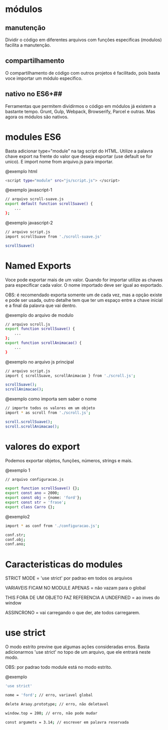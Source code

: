 # módulos #

## manutenção ##

Dividir o código em diferentes arquivos com funções especificas (modulos) facilita a manutenção.

## compartilhamento ##

O compartilhamento de código com outros projetos é facilitado, pois basta voce importar um módulo especifico.

## nativo no ES6+##

Ferramentas que permitem dividirmos o código em módulos já existem a bastante tempo. Grunt, Gulp, Webpack, Browserify, Parcel e outras. Mas agora os módulos são nativos.

# modules ES6 #

Basta adicionar type="module" na tag script do HTML. Utilize a palavra chave export na frente do valor que deseja exportar (use default se for unico). E import nome from arquivo.js para importar.

@exemplo html
```bash
<script type="module" src="js/script.js"> </script>
```

@exemplo javascript-1
```bash
// arquivo scroll-suave.js
export default function scrollSuave() {
    ...
};
```

@exemplo javascript-2
```bash
// arquivo script.js
import scrollSuave from './scroll-suave.js'

scrollSuave()
```
# Named Exports #

Voce pode exportar mais de um valor. Quando for importar utilize as chaves para especificar cada valor. O nome importado deve ser igual ao exportado.

OBS: é recomendado exporta somente um de cada vez, mas a opção existe e pode ser usada, outro detalhe tem que ter um espaço entre a chave inicial e a final da palavra que vai dentro.

@exemplo do arquivo de modulo 
```bash
// arquivo scroll.js
export function scrollSuave() {
    ...
};
export function scrollAnimacao() {
    ...
}
```

@exemplo no arquivo js principal
```bash
// arquivo script.js
import { scrollSuave, scrollAnimacao } from './scroll.js';

scrollSuave();
scrollAnimacao();

```

@exemplo como importa sem saber o nome
```bash
// importe todos os valores em um objeto
import * as scroll from './scroll.js';

scroll.scrollSuave();
scroll.scrollAnimacao();
```
# valores do export #

Podemos exportar objetos, funções, números, strings e mais.

@exemplo 1
```bash
// arquivo configuracao.js

export function scrollSuave() {};
export const ano = 2000;
export const obj = {nome: 'ford'};
export const str = 'frase';
export class Carro {};

```

@exemplo2 
```bash
import * as conf from './configuracao.js';

conf.str;
conf.obj;
conf.ano;
```

# Caracteristicas do modules #

STRICT MODE = 'use strict' por padrao em todos os arquivos

VARIAVEIS FICAM NO MODULE APENAS =  não vazam para o global

THIS FORA DE UM OBJETO FAZ REFERENCIA A UNDEFINED = ao inves do window

ASSINCRONO = vai carregando o que der, ate todos carregarem.

# use strict #

O modo estrito previne que algumas ações consideradas erros. Basta adicionarmos 'use strict' no topo de um arquivo, que ele entrará  neste modo.

OBS: por padrao todo module está no modo estrito.

@exemplo
```bash
'use strict'

nome = 'ford'; // erro, variavel global

delete Araay.prototype; // erro, não deletavel

window.top = 200; // erro, não pode mudar

const argumets = 3.14; // escrever em palavra reservada
```


